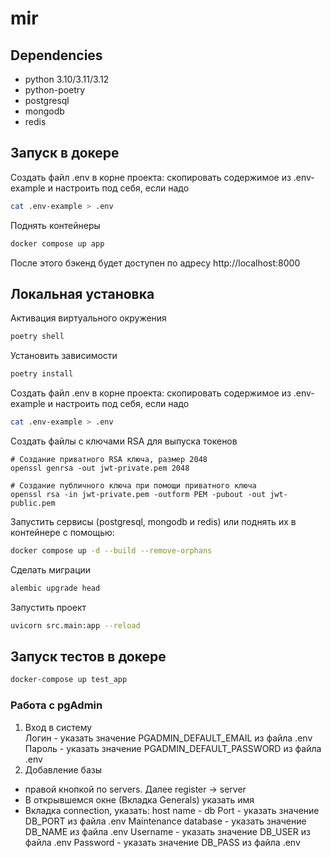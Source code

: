# mir

## Dependencies
* python 3.10/3.11/3.12
* python-poetry
* postgresql
* mongodb
* redis


## Запуск в докере
Создать файл .env в корне проекта: скопировать содержимое из .env-example и настроить под себя, если надо
```sh
cat .env-example > .env
```
Поднять контейнеры
```sh
docker compose up app
```
После этого бэкенд будет доступен по адресу http://localhost:8000 

## Локальная установка
Активация виртуального окружения
```sh
poetry shell
```
Установить зависимости
```sh
poetry install
```
Создать файл .env в корне проекта: скопировать содержимое из .env-example и настроить под себя, если надо
```sh
cat .env-example > .env
```
Создать файлы с ключами RSA для выпуска токенов
```shell
# Создание приватного RSA ключа, размер 2048
openssl genrsa -out jwt-private.pem 2048

# Создание публичного ключа при помощи приватного ключа
openssl rsa -in jwt-private.pem -outform PEM -pubout -out jwt-public.pem
```
Запустить сервисы (postgresql, mongodb и redis) или поднять их в контейнере с помощью:
```sh
docker compose up -d --build --remove-orphans
```
Сделать миграции
```sh
alembic upgrade head
```
Запустить проект
```sh
uvicorn src.main:app --reload
```

## Запуск тестов в докере
```sh
docker-compose up test_app
```

### Работа с pgAdmin
1. Вход в систему  
Логин - указать значение PGADMIN_DEFAULT_EMAIL из файла .env
Пароль - указать значение PGADMIN_DEFAULT_PASSWORD из файла .env
2. Добавление базы
 - правой кнопкой по servers. Далее register -> server
 - В открывшемся окне (Вкладка Generals) указать имя
 - Вкладка connection, указать:
host name - db
Port - указать значение DB_PORT из файла .env
Maintenance database - указать значение DB_NAME из файла .env
Username - указать значение DB_USER из файла .env
Password - указать значение DB_PASS из файла .env

